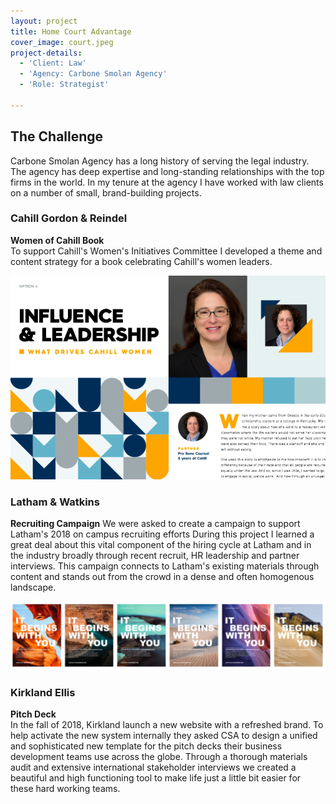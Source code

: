 ```yaml
---
layout: project
title: Home Court Advantage
cover_image: court.jpeg
project-details:
  - 'Client: Law'
  - 'Agency: Carbone Smolan Agency'
  - 'Role: Strategist'

---
```

## The Challenge
Carbone Smolan Agency has a long history of serving the legal industry. The agency has deep expertise and long-standing relationships with the top firms in the world. In my tenure at the agency I have worked with law clients on a number of small, brand-building projects.


### Cahill Gordon & Reindel
**Women of Cahill Book**  
To support Cahill's Women's Initiatives Committee I developed a theme and content strategy for a book celebrating Cahill's women leaders.

![image](/assets/images/cahillwomen.png)


### Latham & Watkins
**Recruiting Campaign**
We were asked to create a campaign to support Latham's 2018 on campus recruiting efforts During this project I learned a great deal about this vital component of the hiring cycle at Latham and in the industry broadly through recent recruit, HR leadership and partner interviews. This campaign connects to Latham's existing materials through content and stands out from the crowd in a dense and often homogenous landscape.

![image](/assets/images/lathamrecruiting.png)


### Kirkland Ellis
**Pitch Deck**  
In the fall of 2018, Kirkland launch a new website with a refreshed brand. To help activate the new system internally they asked CSA to design a unified and sophisticated new template for the pitch decks their business development teams use across the globe. Through a thorough materials audit and extensive international stakeholder interviews we created a beautiful and high functioning tool to make life just a little bit easier for these hard working teams.
